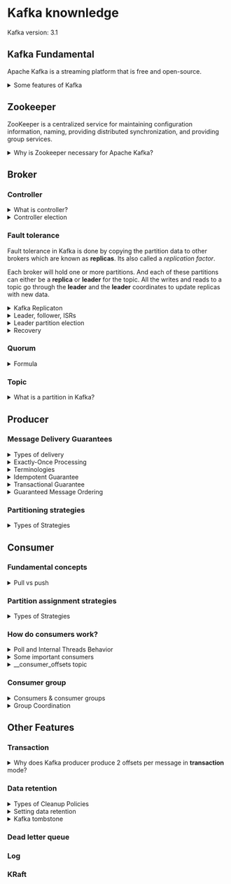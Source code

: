 # Kafka knownledge
Kafka version: 3.1
## Kafka Fundamental
Apache Kafka is a streaming platform that is free and open-source.
<details>
  <summary>Some features of Kafka</summary>
  <br/>
  
  + High-throughput: Kafka has a built-in patriation system known as a Topic
  + Fault-Tolerant: Kafka is resistant to node/machine failure within a cluster.
  + Durability: As Kafka supports messages replication, so,  messages are never lost. It is one of the reasons behind durability.
  + Scalability: Kafka can be scaled-out, without incurring any downtime on the fly by adding additional nodes.
  
</details>

## Zookeeper
ZooKeeper is a centralized service for maintaining configuration information, naming, providing distributed synchronization, and providing group services.

<details>
  <summary>Why is Zookeeper necessary for Apache Kafka?</summary>
  <br/>
  
  Zookeeper has four primary functions
  1. **Controller Election**
  2. **Cluster Membership:** Zookeeper also maintains a list of all the brokers (ex: ISRs, ...)
  3. **Topic Configuration:** ZooKeeper maintains the configuration of all topics, including the list of existing topics, number of partitions for each topic, location of the replicas, configuration overrides for topics, preferred leader node, among other details.
  4. **Access Control Lists:** Access control lists or ACLs for all the topics
  
  + Ref: https://www.cloudkarafka.com/blog/cloudkarafka-what-is-zookeeper.html
  + Ref: https://data-flair.training/blogs/zookeeper-in-kafka/
  
</details>

## Broker

### Controller

<details>
  <summary>What is controller?</summary>
  <br/>
  
  A controller is not too complex — it is a normal broker that simply has additional responsibility. It's responsible for managing the state of all partitions and replicas
  
  For example:
  + When the leader partition fails, the controller is responsible for selecting a new leader replica for the partition.
  + When the ISR set of a partition changes, the controller is responsible for notifying all brokers to update their metadata information
  + When increasing the number of partitions for a topic, the controller is responsible for the reallocation of partitions.

</details>

<details>
  <summary>Controller election</summary>
  <br/>

  Each partition in Kafka has one leader and multiple followers. The leader handles all read and write requests for that partition.

  When the controller goes down,
  1. Zookeeper informs all the brokers that the controller failed.
  2. All the brokers will apply to be the controller.
  3. The first broker who applies for this position will become the controller.
  
  + Ref: https://hackernoon.com/apache-kafkas-distributed-system-firefighter-the-controller-broker-1afca1eae302
  + Ref: https://developpaper.com/kafka-controller-election-principle/
  + Ref: https://cwiki.apache.org/confluence/display/KAFKA/KIP-631%3A+The+Quorum-based+Kafka+Controller
  
</details>

### Fault tolerance

Fault tolerance in Kafka is done by copying the partition data to other brokers which are known as **replicas**. Its also called a _replication factor_.

Each broker will hold one or more partitions. And each of these partitions can either be a **replica** or **leader** for the topic. All the writes and reads to a topic go through the **leader** and the **leader** coordinates to update replicas with new data.

<details>
  <summary>Kafka Replicaton</summary>
  <br/>
  
  ![](images/kafka-architecture-topics-replication-to-partition-0.png)

  The broker that has the partition leader handles all reads and writes of records for the partition. Kafka replicates the record in the leader partition to followers. the record is considered “committed” when all in-sync replica partition wrote to their log. 

  **How it works?**

  + The producer sends the message to the leader of the partition. Each partition has one leader and multiple followers.
  + The leader writes the message to its local log.
  + Followers pull the message from the leader and write it to their logs.
  + Once the followers have successfully written the message to their logs, they send an acknowledgment back to the leader.
  + The leader waits for acknowledgments from all in-sync replicas.
  + The leader then sends an acknowledgment back to the producer, confirming the message has been successfully replicated and committed.
  
</details>

<details>
  <summary>Leader, follower, ISRs</summary>
  <br/>

  + **Replication Factor:** Each topic has a configurable replication factor, which determines the number of copies of each partition. For example, a **_replication factor_** of **_3_** means there are **_three_** copies of each partition.
  + **Leader partition:** A partition in the topic and is elected as leader. The leader partition responsible for reading/writing data.
  + **Follower partition:** A follower partition is a replica of a partition that is not the leader.
  + **ISRs(in-sync replica):** ISRs are replicas of a partition (followers) that are fully synchronized with the leader replica.
  
</details>

<details>
  <summary>Leader partition election</summary>
  <br/>

  When the leader parition goes down:
  1. The Zookeeper informs the Controller.
  2. The controller selects one of the in-sync replicas (ISR) as the leader.
  3. When the broker comes back up, then it will be assigned again as the leader.
  
  + Ref: https://www.confluent.io/blog/hands-free-kafka-replication-a-lesson-in-operational-simplicity/#:~:text=KAFKA%20REPLICATION:%200%20TO%2060%20IN%201%20MINUTE&text=Every%20topic%20partition%20in%20Kafka,in%20the%20presence%20of%20failures.
  + Ref: https://medium.com/@anchan.ashwithabg95/fault-tolerance-in-apache-kafka-d1f0444260cf
</details>

<details>
  <summary>Recovery</summary>
  <br/>

  + Kafka ensures that committed messages are replicated to all in-sync replicas.
  + If a follower falls behind or fails, it is removed from the ISR until it catches up again.
  + When a failed broker recovers, it starts catching up by pulling data from the current leader until it is fully synchronized.
  + Once a recovering broker has caught up with the leader’s log, it rejoins the ISR.
  + Kafka guarantees that a committed message will not be lost as long as there is at least one in-sync replica alive.

</details>

### Quorum

<details>
  <summary>Formula</summary>
  <br/>

  Quorum can be defined with a formula.
  ```
  q = 2n+1
  ```
  
  `q` is the total number of nodes, and `n` is the number of allowed failure nodes.

  For example: if `n` = **2**, quorum size is **5**.
  
  + Ref: https://stackoverflow.com/questions/58761164/in-kafka-ha-why-minimum-number-of-brokers-required-are-3-and-not-2#:~:text=While%20doing%20R%26D%2C%20we%20found,zookeeper%20%26%20kafka%20brokers%20are%203.
</details>

### Topic

<details>
  <summary>What is a partition in Kafka?</summary>
  <br/>

  + It's a unit of data that can be stored and replicated independently. Each message produced to a topic is assigned to a specific partition within that topic.
  + One topic can have one or more partition, and each partition is only consumed by one consumer in the same consumer group.
  
</details>

## Producer
### Message Delivery Guarantees
<details>
  <summary>Types of delivery</summary>
  <br/>

  ![](images/types_of_delivery.PNG)
  
  1. At-most once: Message loss is possible if the producer doesn’t retry on failures.
  2. At-least-once: There is no chance of message loss but the message can be duplicated if the producer retries when the message is already persisted.
  3. Exactly-once: Every message is guaranteed to be persisted in Kafka exactly once without any duplicates and data loss even where there is a broker failure or producer retry.
  
  Ref: https://ssudan16.medium.com/exactly-once-processing-in-kafka-explained-66ecc41a8548#:~:text=Exactly%2Donce%3A%20Every%20message%20is,broker%20failure%20or%20producer%20retry.
</details>
<details>
  <summary>Exactly-Once Processing</summary>
  <br/>
  
  There are two points to archive "_Exactly-Once_":
  1. Idempotent Guarantee
  2. Transactional Guarantee
  
  + Ref: https://www.javacodegeeks.com/2020/05/kafka-exactly-once-semantics.html
  + Ref: https://ssudan16.medium.com/exactly-once-processing-in-kafka-explained-66ecc41a8548#:~:text=Exactly%2Donce%3A%20Every%20message%20is,broker%20failure%20or%20producer%20retry.
  + Ref: https://blog.clairvoyantsoft.com/unleash-kafka-producers-architecture-and-internal-working-f33cba6c43aa
  + Ref: https://cwiki.apache.org/confluence/display/KAFKA/KIP-98+-+Exactly+Once+Delivery+and+Transactional+Messaging
</details>
<details>
  <summary>Terminologies</summary>
  <br/>
  
  1. _Producer ID (PID)_
  
  A Unique Identifier assigned to the producer by the broker.

  If `transactional.id` is not specified, a fresh PID is generated every-time on producer initialization. If `transactional.id` is specified,the broker stores mapping of Transactional ID to PID so that it can return the same PID on producer restart.
  
  2. _Epoch Number_
  
  The epoch number is an integer that is used alongside PID to uniquely identify the latest active producer which is only relevant if `transactional.id` is set.
  
  3. _Sequence Number_
  
  The producer maintains Sequence Number for every message per PID and Topic Partition combination. The boroker will reject if it receives a message whoes **Sequence Number** is not exactly one greater than what was stored in the broker.
  
  4. _Control Message_
  
  The two types of Control Messages are `COMMIT` and `ABORT`.
  
  5. _Transaction Coordinator_
  
  Transaction Coordinator maintains a map of `transactional.id` holds the metadata includes: PID, Epoch Number, transaction timeout, last updated time of the transaction, transaction status, list of Topic Partitions
  
  6. _Transaction Log_
  
  __transaction_state topic
  
  + Ref: https://ssudan16.medium.com/exactly-once-processing-in-kafka-explained-66ecc41a8548#:~:text=Exactly%2Donce%3A%20Every%20message%20is,broker%20failure%20or%20producer%20retry.
</details>
<details>
  <summary>Idempotent Guarantee</summary>
  <br/>

  This means that even if the producer attempts to send the same message repeatedly, only one copy of the message will be actually sent to the Kafka cluster.
  
  With **idempotent guarantee**, this ensures _exactly-one_ only in a **single producer session**. _Exactly-one_ is not guaranteed when the producer is restarted.      
  When the producer is restarted, it will get a new `PID` (producer ID).
  
  ![](images/idempotent-producer.png)
  
  ```
  producerProps.put("enable.idempotence", "true");
  producerProps.put("transactional.id", "100");
  ```
  
  + Ref: https://medium.com/@shesh.soft/kafka-idempotent-producer-and-consumer-25c52402ceb9
</details>
<details>
  <summary>Transactional Guarantee</summary>
  <br/>

  + By combining transactions with idempotence and acks, Kafka ensures exactly-once delivery semantics.
  + A transaction is committed after the producer receives the necessary acknowledgments (acks) for all the messages included in the transaction.
  + Once all messages have been acknowledged, the producer can commit the transaction using `commitTransaction()`.
  
  ```
  Properties props = new Properties();
  props.put("bootstrap.servers", "localhost:9092");
  props.put("acks", "all");
  props.put("enable.idempotence", "true");
  props.put("transactional.id", "my-transactional-id");
  KafkaProducer<String, String> producer = new KafkaProducer<>(props);
  ```
  
  + Ref: https://stackoverflow.com/questions/57321763/kafka-producer-idempotence-exactly-once-or-just-producer-transaction-is-enough
  + Ref: https://stackoverflow.com/questions/56156749/how-does-kafka-know-whether-to-roll-forward-or-roll-back-a-transaction
</details>

<details>
  <summary>Guaranteed Message Ordering</summary>
  <br/>

  The `max.in.flight.requests.per.connection` setting can be used to increase throughput by allowing the client to send multiple unacknowledged requests before blocking. However it can be is a risk of message re-ordering occurring when retrying due to errors.
  
  ![](images/message-ordering-loss-sequence.png)
  
</details>

### Partitioning strategies

<details>
  <summary>Types of Strategies</summary>
  <br/>
   
  
  + Ref: https://www.codetd.com/en/article/13051951
  + Ref: https://www.confluent.io/blog/apache-kafka-producer-improvements-sticky-partitioner/
</details>

## Consumer

### Fundamental concepts

<details>
  <summary>Pull vs push</summary>
  <br/>
   
</details>

### Partition assignment strategies

<details>
  <summary>Types of Strategies</summary>
  <br/>
  
  
  + Ref: https://medium.com/streamthoughts/understanding-kafka-partition-assignment-strategies-and-how-to-write-your-own-custom-assignor-ebeda1fc06f3#:~:text=Kafka%20Clients%20provides%20three%20built,%3A%20Range%2C%20RoundRobin%20and%20StickyAssignor.
</details>

### How do consumers work?

<details>
  <summary>Poll and Internal Threads Behavior</summary>
  <br/>
  
  ![](images/consumer-fetch.png)
  
  Ref: https://www.conduktor.io/kafka/kafka-consumer-important-settings-poll-and-internal-threads-behavior
</details>

<details>
  <summary>Some important consumers</summary>
  <br/>
  
  `fetch.min.bytes`
  
  `fetch.max.bytes`
  
  `fetch.max.wait.ms`
  
  `max.partition.fetch.bytes`
  
  `max.poll.records`
  
  `max.poll.interval.ms`
  
  `session.timeout.ms`
  
  `partition.assignment.strategy`
  
  + Ref: https://www.oreilly.com/library/view/kafka-the-definitive/9781491936153/ch04.html#:~:text=fetch.max.wait.ms,amount%20of%20data%20to%20return
  + Ref: https://cwiki.apache.org/confluence/display/KAFKA/KIP-74%3A+Add+Fetch+Response+Size+Limit+in+Bytes
</details>

<details>
  <summary>__consumer_offsets topic</summary>
  <br/>
  
  Offsets in Kafka are stored as messages in a separate topic named `__consumer_offsets` . Each consumer commits offset into the topic `__consumer_offsets`, ensuring that consumers can resume processing from the correct position in case of failure.
  
  The **Consumer Groups** are stored in the `__consumer_offsets` topic. That topic contains both the committed offsets and the groups metadata (group.id, members, generation, leader, ...). Groups are stored using `GroupMetadataMessage` messages (Offsets use `OffsetsMessage`).
  
  _Dump the group metadata:_
  
  ```
  ./bin/kafka-console-consumer.sh \
  --formatter "kafka.coordinator.group.GroupMetadataManager\$GroupMetadataMessageFormatter" \
  --bootstrap-server localhost:9092 \
  --topic __consumer_offsets
  ```

  _Note:_ Since 0.9v Kafka stores topic offsets on the broker directly instead of relying on Zookeeper.
  
  + Ref: https://hackernoon.com/kafka-and-zookeeper-offsets-vvbe3xj7
  + Ref: https://stackoverflow.com/questions/59433201/where-are-consumer-groups-list-stored-in-recent-kafka-version#:~:text=Since%20Kafka%200.10%2C%20the%20list,leader%2C%20...).
    
</details>

### Consumer group

<details>
  <summary>Consumers & consumer groups</summary>
  <br/>

  ![](images/consumer-group.png)

  A Kafka consumer group is a collection of consumers that work together to consume data from Kafka topics.  

  There are several scenarios need to consider when using consumer group:
  
  **Scenario 1:** If we have a topic with _4 partitions_ and _1 consumer group_ consisting of only _1 consumer_. The consumer has subscribed to the topic and is assigned all the partitions to a consumer.

  **Scenario 2:** If we have a topic with _4 partitions_ and _1 consumer group_ consisting of _2 consumers_. Consumer1 assigned to read from partitions 0, 2 and and Consumer2 assigned to read from partitions 1, 3.

  **Scenario 3:** If we have a topic with _4 partitions_ and _1 consumer group_ consisting of _5 consumers_. Then every consumer would be assigned a single partition and the remaining consumer (Consumer5) would be left idle.

  **Scenario 4:** If we want to assign multiple consumers to read from the same partition, then you can add these consumers to different consumer groups, and have both of these consumer groups subscribed to the topic.
  
</details>

<details>
  <summary>Group Coordination</summary>
  <br/>

  Kafka uses a group coordinator to manage the consumers in a group. The coordinator assigns partitions to consumers and handles rebalancing when consumers join or leave the group.
  
</details>

## Other Features
### Transaction
<details>
  <summary>Why does Kafka producer produce 2 offsets per message in <strong>transaction</strong> mode?</summary>
  <br/>
  
  This is a design of Kafka. When producer publish a message or a batch of messages, it adds a extra message as a commit message to complete a transaction.
  
  For example: 
  + The producer publish 10 messages, and the current offset will be 11.
  + The producer publish 1 message, and current offset will be 2
  
  Ref: https://stackoverflow.com/questions/59152915/spring-kafka-transaction-causes-producer-per-message-offset-increased-by-two#:~:text=The%20offset%20is%20increased%20by,t%20commit%20the%20consuming%20offset.&text=However%20the%20count%20of%20messages,the%20msgs%20from%20topic2%20continuously.
</details>

### Data retention
<details>
  <summary>Types of Cleanup Policies</summary>
  <br/>
  
  + delete
  + compact
  + delete, compact
  
</details>
<details>
  <summary>Setting data retention</summary>
  <br/>
  
  To configure the cleanup policy, please follow the below steps:
  1. Choose cleanup policy
  
  `cleanup.policy`
  
  + **Default:**	delete
  + **Valid Values:**	[compact, delete]
  + **Server Default Property:** log.cleanup.policy
  
  Compact policy:
  
  + 
  
  Ref: https://medium.com/@sunny_81705/kafka-log-retention-and-cleanup-policies-c8d9cb7e09f8
</details>
<details>
  <summary>Kafka tombstone</summary>
  <br/>
  
  
  
  Ref: https://medium.com/@sunny_81705/kafka-log-retention-and-cleanup-policies-c8d9cb7e09f8
</details>

### Dead letter queue

### Log

### KRaft
